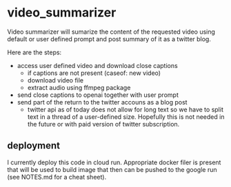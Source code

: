 # video_summarizer

Video summarizer will sumarize the content of the requested video using default or
user defined prompt and post summary of it as a twitter blog.

Here are the steps:
- access user defined video and download close captions
    - if captions are not present (caseof: new video)
    - download video file
    - extract audio using ffmpeg package
- send close captions to openai together with user prompt
- send part of the return to the twitter accouns as a blog post
    - twitter api as of today does not allow for long text so we 
        have to split text in a thread of a user-defined size.
        Hopefully this is not needed in the future or with 
        paid version of twitter subscription.

## deployment

I currently deploy this code in cloud run. Appropriate docker filer is present 
that will be used to build image that then can be pushed to the google run
(see NOTES.md for a cheat sheet).